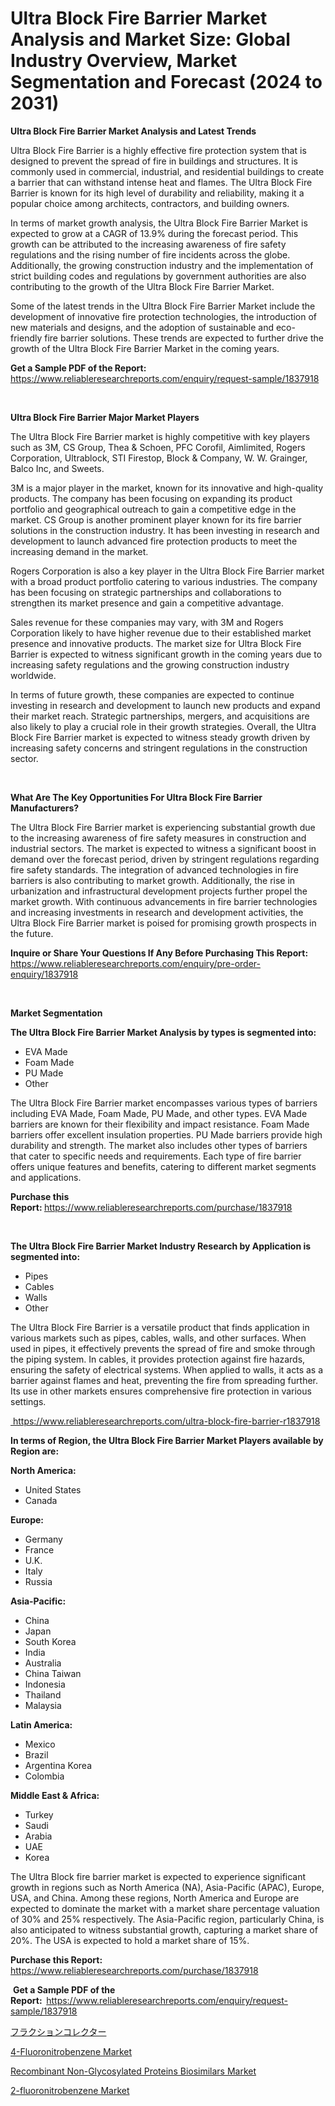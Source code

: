 <p><h1>Ultra Block Fire Barrier Market Analysis and Market Size: Global Industry Overview, Market Segmentation and Forecast (2024 to 2031)</h1></p><p><strong>Ultra Block Fire Barrier Market Analysis and Latest Trends</strong></p>
<p><p>Ultra Block Fire Barrier is a highly effective fire protection system that is designed to prevent the spread of fire in buildings and structures. It is commonly used in commercial, industrial, and residential buildings to create a barrier that can withstand intense heat and flames. The Ultra Block Fire Barrier is known for its high level of durability and reliability, making it a popular choice among architects, contractors, and building owners.</p><p>In terms of market growth analysis, the Ultra Block Fire Barrier Market is expected to grow at a CAGR of 13.9% during the forecast period. This growth can be attributed to the increasing awareness of fire safety regulations and the rising number of fire incidents across the globe. Additionally, the growing construction industry and the implementation of strict building codes and regulations by government authorities are also contributing to the growth of the Ultra Block Fire Barrier Market.</p><p>Some of the latest trends in the Ultra Block Fire Barrier Market include the development of innovative fire protection technologies, the introduction of new materials and designs, and the adoption of sustainable and eco-friendly fire barrier solutions. These trends are expected to further drive the growth of the Ultra Block Fire Barrier Market in the coming years.</p></p>
<p><strong>Get a Sample PDF of the Report:&nbsp;</strong> <a href="https://www.reliableresearchreports.com/enquiry/request-sample/1837918">https://www.reliableresearchreports.com/enquiry/request-sample/1837918</a></p>
<p>&nbsp;</p>
<p><strong>Ultra Block Fire Barrier Major Market Players</strong></p>
<p><p>The Ultra Block Fire Barrier market is highly competitive with key players such as 3M, CS Group, Thea & Schoen, PFC Corofil, Aimlimited, Rogers Corporation, Ultrablock, STI Firestop, Block & Company, W. W. Grainger, Balco Inc, and Sweets. </p><p>3M is a major player in the market, known for its innovative and high-quality products. The company has been focusing on expanding its product portfolio and geographical outreach to gain a competitive edge in the market. CS Group is another prominent player known for its fire barrier solutions in the construction industry. It has been investing in research and development to launch advanced fire protection products to meet the increasing demand in the market. </p><p>Rogers Corporation is also a key player in the Ultra Block Fire Barrier market with a broad product portfolio catering to various industries. The company has been focusing on strategic partnerships and collaborations to strengthen its market presence and gain a competitive advantage. </p><p>Sales revenue for these companies may vary, with 3M and Rogers Corporation likely to have higher revenue due to their established market presence and innovative products. The market size for Ultra Block Fire Barrier is expected to witness significant growth in the coming years due to increasing safety regulations and the growing construction industry worldwide. </p><p>In terms of future growth, these companies are expected to continue investing in research and development to launch new products and expand their market reach. Strategic partnerships, mergers, and acquisitions are also likely to play a crucial role in their growth strategies. Overall, the Ultra Block Fire Barrier market is expected to witness steady growth driven by increasing safety concerns and stringent regulations in the construction sector.</p></p>
<p>&nbsp;</p>
<p><strong>What Are The Key Opportunities For Ultra Block Fire Barrier Manufacturers?</strong></p>
<p><p>The Ultra Block Fire Barrier market is experiencing substantial growth due to the increasing awareness of fire safety measures in construction and industrial sectors. The market is expected to witness a significant boost in demand over the forecast period, driven by stringent regulations regarding fire safety standards. The integration of advanced technologies in fire barriers is also contributing to market growth. Additionally, the rise in urbanization and infrastructural development projects further propel the market growth. With continuous advancements in fire barrier technologies and increasing investments in research and development activities, the Ultra Block Fire Barrier market is poised for promising growth prospects in the future.</p></p>
<p><strong>Inquire or Share Your Questions If Any Before Purchasing This Report:</strong> <a href="https://www.reliableresearchreports.com/enquiry/pre-order-enquiry/1837918">https://www.reliableresearchreports.com/enquiry/pre-order-enquiry/1837918</a></p>
<p>&nbsp;</p>
<p><strong>Market Segmentation</strong></p>
<p><strong>The Ultra Block Fire Barrier Market Analysis by types is segmented into:</strong></p>
<p><ul><li>EVA Made</li><li>Foam Made</li><li>PU Made</li><li>Other</li></ul></p>
<p><p>The Ultra Block Fire Barrier market encompasses various types of barriers including EVA Made, Foam Made, PU Made, and other types. EVA Made barriers are known for their flexibility and impact resistance. Foam Made barriers offer excellent insulation properties. PU Made barriers provide high durability and strength. The market also includes other types of barriers that cater to specific needs and requirements. Each type of fire barrier offers unique features and benefits, catering to different market segments and applications.</p></p>
<p><strong>Purchase this Report:&nbsp;</strong><a href="https://www.reliableresearchreports.com/purchase/1837918">https://www.reliableresearchreports.com/purchase/1837918</a></p>
<p>&nbsp;</p>
<p><strong>The Ultra Block Fire Barrier Market Industry Research by Application is segmented into:</strong></p>
<p><ul><li>Pipes</li><li>Cables</li><li>Walls</li><li>Other</li></ul></p>
<p><p>The Ultra Block Fire Barrier is a versatile product that finds application in various markets such as pipes, cables, walls, and other surfaces. When used in pipes, it effectively prevents the spread of fire and smoke through the piping system. In cables, it provides protection against fire hazards, ensuring the safety of electrical systems. When applied to walls, it acts as a barrier against flames and heat, preventing the fire from spreading further. Its use in other markets ensures comprehensive fire protection in various settings.</p></p>
<p><a href="https://www.reliableresearchreports.com/ultra-block-fire-barrier-r1837918">&nbsp;https://www.reliableresearchreports.com/ultra-block-fire-barrier-r1837918</a></p>
<p><strong>In terms of Region, the Ultra Block Fire Barrier Market Players available by Region are:</strong></p>
<p>
    <p> <strong> North America: </strong>
        <ul>
            <li>United States</li>
            <li>Canada</li>
        </ul>
        </p> 
    <p> <strong> Europe: </strong>
        <ul>
            <li>Germany</li>
            <li>France</li>
            <li>U.K.</li>
            <li>Italy</li>
            <li>Russia</li>
        </ul>
        </p> 
    <p> <strong> Asia-Pacific: </strong>
        <ul>
            <li>China</li>
            <li>Japan</li>
            <li>South Korea</li>
            <li>India</li>
            <li>Australia</li>
            <li>China Taiwan</li>
            <li>Indonesia</li>
            <li>Thailand</li>
            <li>Malaysia</li>
        </ul>
        </p> 
    <p> <strong> Latin America: </strong>
        <ul>
            <li>Mexico</li>
            <li>Brazil</li>
            <li>Argentina Korea</li>
            <li>Colombia</li>
        </ul>
        </p> 
    <p> <strong> Middle East & Africa: </strong>
        <ul>
            <li>Turkey</li>
            <li>Saudi</li>
            <li>Arabia</li>
            <li>UAE</li>
            <li>Korea</li>
        </ul>
    </p>
    </p>
<p><p>The Ultra Block fire barrier market is expected to experience significant growth in regions such as North America (NA), Asia-Pacific (APAC), Europe, USA, and China. Among these regions, North America and Europe are expected to dominate the market with a market share percentage valuation of 30% and 25% respectively. The Asia-Pacific region, particularly China, is also anticipated to witness substantial growth, capturing a market share of 20%. The USA is expected to hold a market share of 15%.</p></p>
<p><strong>Purchase this Report: </strong><a href="https://www.reliableresearchreports.com/purchase/1837918">https://www.reliableresearchreports.com/purchase/1837918</a></p>
<p>&nbsp;<strong>Get a Sample PDF of the Report:&nbsp;&nbsp;</strong><a href="https://www.reliableresearchreports.com/enquiry/request-sample/1837918">https://www.reliableresearchreports.com/enquiry/request-sample/1837918</a></p>
<p><strong></strong></p>
<p><p><a href="https://medium.com/@susanjprice2023/%E3%82%B0%E3%83%AD%E3%83%BC%E3%83%90%E3%83%AB%E3%83%95%E3%83%A9%E3%82%AF%E3%82%B7%E3%83%A7%E3%83%B3%E3%82%B3%E3%83%AC%E3%82%AF%E3%82%BF%E3%83%BC%E3%83%9E%E3%83%BC%E3%82%B1%E3%83%83%E3%83%88%E3%83%88%E3%83%AC%E3%83%B3%E3%83%89-2024%E5%B9%B4-2031%E5%B9%B4-%E3%81%AB%E9%96%A2%E3%81%99%E3%82%8B%E6%88%A6%E7%95%A5%E7%9A%84%E3%81%AA%E6%B4%9E%E5%AF%9F%E3%81%8C-172%E3%83%9A%E3%83%BC%E3%82%B8%E3%81%A7%E3%82%AB%E3%83%90%E3%83%BC%E3%81%95%E3%82%8C%E3%81%A6%E3%81%84%E3%81%BE%E3%81%99-224d5916c09b">フラクションコレクター</a></p><p><a href="https://github.com/lnamivez37/Market-Research-Report-List-1/blob/main/4-fluoronitrobenzene-market.md">4-Fluoronitrobenzene Market</a></p><p><a href="https://issuu.com/reportprime-2/docs/recombinant-non-glycosylated-proteins-biosimilars-">Recombinant Non-Glycosylated Proteins Biosimilars Market</a></p><p><a href="https://github.com/ayamsauke86/Market-Research-Report-List-1/blob/main/2-fluoronitrobenzene-market.md">2-fluoronitrobenzene Market</a></p></p>